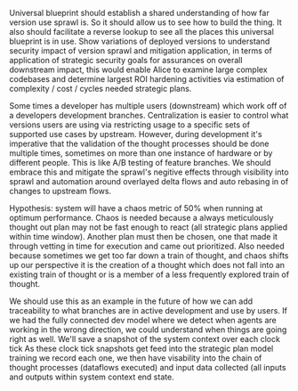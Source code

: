 Universal blueprint should establish a shared understanding of how far version use sprawl is. So it should allow us to see how to build the thing. It also should facilitate a reverse lookup to see all the places this universal blueprint is in use. Show variations of deployed versions to understand security impact of version sprawl and mitigation application, in terms of application of strategic security goals for assurances on overall downstream impact, this would enable Alice to examine large complex codebases and determine largest ROI hardening activities via estimation of complexity / cost / cycles needed strategic plans.

Some times a developer has multiple users (downstream) which work off of a developers development branches.
Centralization is easier to control what versions users are using via restricting usage to a specific sets of supported use cases by upstream. However, during development it's imperative that the validation of the thought processes should be done multiple times, sometimes on more than one instance of hardware or by different people. This is like A/B testing of feature branches. We should embrace this and mitigate the sprawl's negitive effects through visibility into sprawl and automation around overlayed delta flows and auto rebasing in of changes to upstream flows.

Hypothesis: system will have a chaos metric of 50% when running at optimum performance. Chaos is needed because a always meticulously thought out plan may not be fast enough to react (all strategic plans applied within time window). Another plan must then be chosen, one that made it through vetting in time for execution and came out prioritized. Also needed because sometimes we get too far down a train of thought, and chaos shifts up our perspective it is the creation of a thought which does not fall into an existing train of thought or is a member of a less frequently explored train of thought.

We should use this as an example in the future of how we can add traceability to what branches are in active development and use by users.
If we had the fully connected dev model where we detect when agents are working in the wrong direction, we could understand when things are going right as well.
We'll save a snapshot of the system context over each clock tick
As these clock tick snapshots get feed into the strategic plan model training we record each one, we then have visability into the chain of thought processes (dataflows executed) and input data collected (all inputs and outputs within system context end state.
